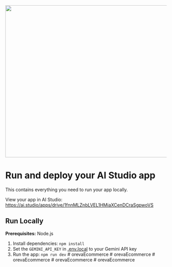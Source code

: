 <div align="center">
<img width="1200" height="475" alt="GHBanner" src="https://github.com/user-attachments/assets/0aa67016-6eaf-458a-adb2-6e31a0763ed6" />
</div>

# Run and deploy your AI Studio app

This contains everything you need to run your app locally.

View your app in AI Studio: https://ai.studio/apps/drive/1fnnMLZnbLVEL1HMiaXCenDCraSgpwoVS

## Run Locally

**Prerequisites:**  Node.js


1. Install dependencies:
   `npm install`
2. Set the `GEMINI_API_KEY` in [.env.local](.env.local) to your Gemini API key
3. Run the app:
   `npm run dev`
#   o r e v a E c o m m e r c e  
 #   o r e v a E c o m m e r c e  
 #   o r e v a E c o m m e r c e  
 #   o r e v a E c o m m e r c e  
 #   o r e v a E c o m m e r c e  
 